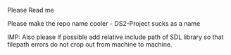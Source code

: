 Please Read me

Please make the repo name cooler - DS2-Project sucks as a name

IMP:
Also please if possible add relative include path of SDL library so that filepath errors do not
crop out from machine to machine.